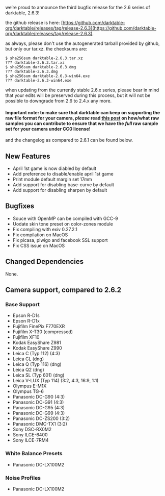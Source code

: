 we’re proud to announce the third bugfix release for the 2.6 series of darktable, 2.6.3!

the github release is here: [https://github.com/darktable-org/darktable/releases/tag/release-2.6.3](https://github.com/darktable-org/darktable/releases/tag/release-2.6.3).

as always, please don't use the autogenerated tarball provided by github, but only our tar.xz. the checksums are:

```
$ sha256sum darktable-2.6.3.tar.xz
??? darktable-2.6.3.tar.xz
$ sha256sum darktable-2.6.3.dmg
??? darktable-2.6.3.dmg
$ sha256sum darktable-2.6.3-win64.exe
??? darktable-2.6.3-win64.exe
```

when updating from the currently stable 2.6.x series, please bear in mind that your edits will be preserved during this process, but it will not be possible to downgrade from 2.6 to 2.4.x any more.

#### Important note: to make sure that darktable can keep on supporting the raw file format for your camera, *please* read [this post](https://discuss.pixls.us/t/raw-samples-wanted/5420?u=lebedevri) on how/what raw samples you can contribute to ensure that we have the *full* raw sample set for your camera under CC0 license!

and the changelog as compared to 2.6.1 can be found below.

## New Features

- April 1st game is now diabled by default
- Add preference to disable/enable april 1st game
- Print module default margin set 17mm
- Add support for disabling base-curve by default
- Add support for disabling sharpen by default

## Bugfixes

- Souce with OpenMP can be compiled with GCC-9
- Uodate skin tone preset on color-zones module
- Fix compiling with exiv 0.27.2.1
- Fix compilation on MacOS
- Fix picasa, piwigo and facebook SSL support
- Fix CSS issue on MacOS

## Changed Dependencies

None.

## Camera support, compared to 2.6.2

### Base Support

- Epson R-D1s
- Epson R-D1x
- Fujifilm FinePix F770EXR
- Fujifilm X-T30 (compressed)
- Fujifilm XF10
- Kodak EasyShare Z981
- Kodak EasyShare Z990
- Leica C (Typ 112) (4:3)
- Leica CL (dng)
- Leica Q (Typ 116) (dng)
- Leica Q2 (dng)
- Leica SL (Typ 601) (dng)
- Leica V-LUX (Typ 114) (3:2, 4:3, 16:9, 1:1)
- Olympus E-M1X
- Olympus TG-6
- Panasonic DC-G90 (4:3)
- Panasonic DC-G91 (4:3)
- Panasonic DC-G95 (4:3)
- Panasonic DC-G99 (4:3)
- Panasonic DC-ZS200 (3:2)
- Panasonic DMC-TX1 (3:2)
- Sony DSC-RX0M2
- Sony ILCE-6400
- Sony ILCE-7RM4

### White Balance Presets

- Panasonic DC-LX100M2

### Noise Profiles

- Panasonic DC-LX100M2
